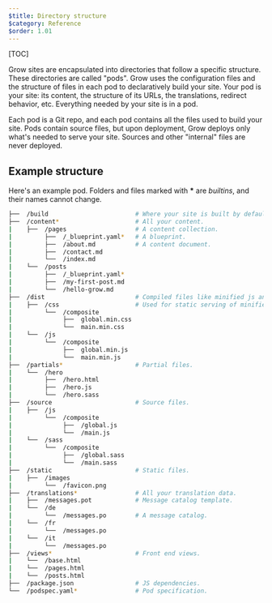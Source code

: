 ```yaml
---
$title: Directory structure
$category: Reference
$order: 1.01
---
```

[TOC]

Grow sites are encapsulated into directories that follow a specific structure. These directories are called "pods". Grow uses the configuration files and the structure of files in each pod to declaratively build your site. Your pod is your site: its content, the structure of its URLs, the translations, redirect behavior, etc. Everything needed by your site is in a pod.

Each pod is a Git repo, and each pod contains all the files used to build your site. Pods contain source files, but upon deployment, Grow deploys only what's needed to serve your site. Sources and other "internal" files are never deployed.

## Example structure

Here's an example pod. Folders and files marked with __*__ are *builtins*, and their names cannot change.

```bash
├──  /build                        # Where your site is built by default.
├──  /content*                     # All your content.
|    ├──  /pages                   # A content collection.
|         ├──  /_blueprint.yaml*   # A blueprint.
|         ├──  /about.md           # A content document.
|         ├──  /contact.md
|         └──  /index.md
|    └──  /posts
|         ├──  /_blueprint.yaml*
|         ├──  /my-first-post.md
|         └──  /hello-grow.md
├──  /dist                         # Compiled files like minified js and css.
|    ├──  /css                     # Used for static serving of minified files.
|         └──  /composite
|              ├──  global.min.css
|              └──  main.min.css
|    └──  /js
|         └──  /composite
|              ├──  global.min.js
|              └──  main.min.js
├──  /partials*                    # Partial files.
|    └──  /hero
|         ├──  /hero.html
|         ├──  /hero.js
|         └──  /hero.sass
├──  /source                       # Source files.
|    ├──  /js
|         └──  /composite
|              ├──  /global.js
|              └──  /main.js
|    └──  /sass
|         └──  /composite
|              ├──  /global.sass
|              └──  /main.sass
├──  /static                       # Static files.
|    ├──  /images
|         └──  /favicon.png
├──  /translations*                # All your translation data.
|    ├──  /messages.pot            # Message catalog template.
|    └──  /de
|         └──  /messages.po        # A message catalog.
|    └──  /fr
|         └──  /messages.po
|    └──  /it
|         └──  /messages.po
├──  /views*                       # Front end views.
|    └──  /base.html
|    └──  /pages.html
|    └──  /posts.html
├──  /package.json                 # JS dependencies.
└──  /podspec.yaml*                # Pod specification.
```
